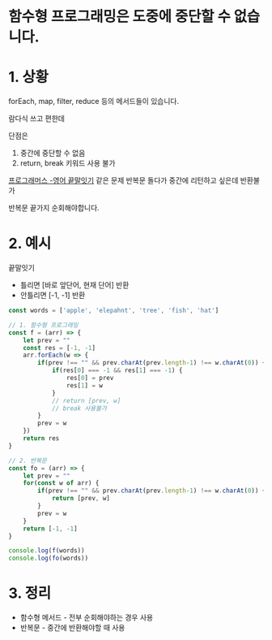 # 함수형 프로그래밍은 도중에 중단할 수 없습니다.

# 1. 상황
forEach, map, filter, reduce 등의 메서드들이 있습니다.

람다식 쓰고 편한데 

단점은
1. 중간에 중단할 수 없음
2. return, break 키워드 사용 불가

[프로그래머스 -영어 끝말잇기](https://programmers.co.kr/learn/courses/30/lessons/12981) 같은 문제 반복문 돌다가 중간에 리턴하고 싶은데 반환불가 

반복문 끝가지 순회해야합니다.

# 2. 예시
끝말잇기
- 틀리면 [바로 앞단어, 현재 단어] 반환
- 안틀리면 [-1, -1] 반환

```js
const words = ['apple', 'elepahnt', 'tree', 'fish', 'hat']

// 1. 함수형 프로그래밍
const f = (arr) => {
    let prev = ""
    const res = [-1, -1]
    arr.forEach(w => {
        if(prev !== "" && prev.charAt(prev.length-1) !== w.charAt(0)) {
            if(res[0] === -1 && res[1] === -1) {
                res[0] = prev
                res[1] = w
            }
            // return [prev, w]
            // break 사용불가
        }
        prev = w
    })
    return res
}

// 2. 반복문
const fo = (arr) => {
    let prev = ""
    for(const w of arr) {
        if(prev !== "" && prev.charAt(prev.length-1) !== w.charAt(0)) {
            return [prev, w]
        }
        prev = w
    }
    return [-1, -1]
}

console.log(f(words))
console.log(fo(words))
```

# 3. 정리
- 함수형 메서드 - 전부 순회해야하는 경우 사용
- 반복문 - 중간에 반환해야할 때 사용
